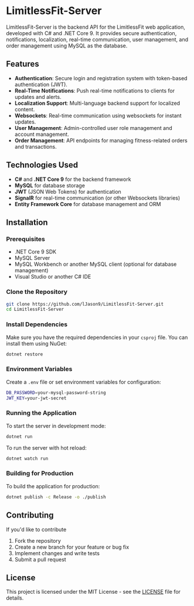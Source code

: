 # LimitlessFit-Server

LimitlessFit-Server is the backend API for the LimitlessFit web application, developed with C# and .NET Core 9. It provides secure authentication, notifications, localization, real-time communication, user management, and order management using MySQL as the database.

## Features

- **Authentication**: Secure login and registration system with token-based authentication (JWT).
- **Real-Time Notifications**: Push real-time notifications to clients for updates and alerts.
- **Localization Support**: Multi-language backend support for localized content.
- **Websockets**: Real-time communication using websockets for instant updates.
- **User Management**: Admin-controlled user role management and account management.
- **Order Management**: API endpoints for managing fitness-related orders and transactions.

## Technologies Used

- **C#** and **.NET Core 9** for the backend framework
- **MySQL** for database storage
- **JWT** (JSON Web Tokens) for authentication
- **SignalR** for real-time communication (or other Websockets libraries)
- **Entity Framework Core** for database management and ORM

## Installation

### Prerequisites

- .NET Core 9 SDK
- MySQL Server
- MySQL Workbench or another MySQL client (optional for database management)
- Visual Studio or another C# IDE

### Clone the Repository

```bash
git clone https://github.com/lJason9/LimitlessFit-Server.git
cd LimitlessFit-Server
```

### Install Dependencies

Make sure you have the required dependencies in your `csproj` file. You can install them using NuGet:

```bash
dotnet restore
```

### Environment Variables

Create a `.env` file or set environment variables for configuration:

```bash
DB_PASSWORD=your-mysql-password-string
JWT_KEY=your-jwt-secret
```
### Running the Application

To start the server in development mode:

```bash
dotnet run
```

To run the server with hot reload:

```bash
dotnet watch run
```

### Building for Production

To build the application for production:

```bash
dotnet publish -c Release -o ./publish
```

## Contributing

If you'd like to contribute

1. Fork the repository
2. Create a new branch for your feature or bug fix
3. Implement changes and write tests
4. Submit a pull request

## License

This project is licensed under the MIT License - see the [LICENSE](LICENSE) file for details.
